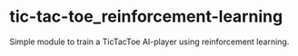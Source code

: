 # tic-tac-toe_reinforcement-learning
Simple module to train a TicTacToe AI-player using reinforcement learning.
